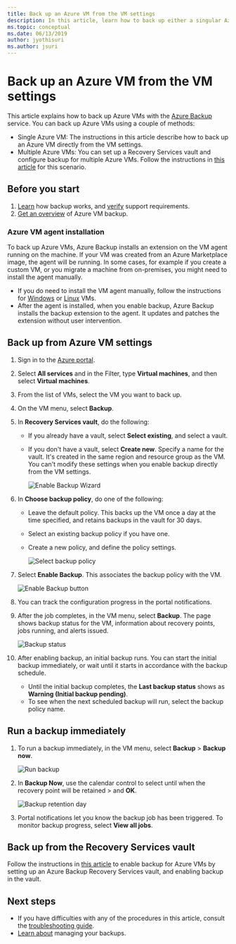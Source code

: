 ```yaml
---
title: Back up an Azure VM from the VM settings
description: In this article, learn how to back up either a singular Azure VM or multiple Azure VMs with the Azure Backup service.
ms.topic: conceptual
ms.date: 06/13/2019
author: jyothisuri
ms.author: jsuri
---
```

# Back up an Azure VM from the VM settings

This article explains how to back up Azure VMs with the [Azure Backup](backup-overview.md) service. You can back up Azure VMs using a couple of methods:

- Single Azure VM: The instructions in this article describe how to back up an Azure VM directly from the VM settings.
- Multiple Azure VMs: You can set up a Recovery Services vault and configure backup for multiple Azure VMs. Follow the instructions in [this article](backup-azure-arm-vms-prepare.md) for this scenario.

## Before you start

1. [Learn](backup-architecture.md#how-does-azure-backup-work) how backup works, and [verify](backup-support-matrix.md#azure-vm-backup-support) support requirements.
2. [Get an overview](backup-azure-vms-introduction.md) of Azure VM backup.

### Azure VM agent installation

To back up Azure VMs, Azure Backup installs an extension on the VM agent running on the machine. If your VM was created from an Azure Marketplace image, the agent will be running. In some cases, for example if you create a custom VM, or you migrate a machine from on-premises, you might need to install the agent manually.

- If you do need to install the VM agent manually, follow the instructions for [Windows](../virtual-machines/extensions/agent-windows.md) or [Linux](../virtual-machines/extensions/agent-linux.md) VMs.
- After the agent is installed, when you enable backup, Azure Backup installs the backup extension to the agent. It updates and patches the extension without user intervention.

## Back up from Azure VM settings

1. Sign in to the [Azure portal](https://portal.azure.com/).
2. Select **All services** and in the Filter, type **Virtual machines**, and then select **Virtual machines**.
3. From the list of VMs, select the VM you want to back up.
4. On the VM menu, select **Backup**.
5. In **Recovery Services vault**, do the following:
   - If you already have a vault, select **Select existing**, and select a vault.
   - If you don't have a vault, select **Create new**. Specify a name for the vault. It's created in the same region and resource group as the VM. You can't modify these settings when you enable backup directly from the VM settings.

        ![Enable Backup Wizard](./media/backup-azure-vms-first-look-arm/vm-menu-enable-backup-small.png)

6. In **Choose backup policy**, do one of the following:

   - Leave the default policy. This backs up the VM once a day at the time specified, and retains backups in the vault for 30 days.
   - Select an existing backup policy if you have one.
   - Create a new policy, and define the policy settings.  

       ![Select backup policy](./media/backup-azure-vms-first-look-arm/set-backup-policy.png)

7. Select **Enable Backup**. This associates the backup policy with the VM.

    ![Enable Backup button](./media/backup-azure-vms-first-look-arm/vm-management-menu-enable-backup-button.png)

8. You can track the configuration progress in the portal notifications.
9. After the job completes, in the VM menu, select **Backup**. The page shows backup status for the VM, information about recovery points, jobs running, and alerts issued.

   ![Backup status](./media/backup-azure-vms-first-look-arm/backup-item-view-update.png)

10. After enabling backup, an initial backup runs. You can start the initial backup immediately, or wait until it starts in accordance with the backup schedule.
    - Until the initial backup completes, the **Last backup status** shows as **Warning (Initial backup pending)**.
    - To see when the next scheduled backup will run, select the backup policy name.

## Run a backup immediately

1. To run a backup immediately, in the VM menu, select **Backup** > **Backup now**.

    ![Run backup](./media/backup-azure-vms-first-look-arm/backup-now-update.png)

2. In **Backup Now**, use the calendar control to select until when the recovery point will be retained >  and **OK**.

    ![Backup retention day](./media/backup-azure-vms-first-look-arm/backup-now-blade-calendar.png)

3. Portal notifications let you know the backup job has been triggered. To monitor backup progress, select **View all jobs**.

## Back up from the Recovery Services vault

Follow the instructions in [this article](backup-azure-arm-vms-prepare.md) to enable backup for Azure VMs by setting up an Azure Backup Recovery Services vault, and enabling backup in the vault.

## Next steps

- If you have difficulties with any of the procedures in this article, consult the [troubleshooting guide](backup-azure-vms-troubleshoot.md).
- [Learn about](backup-azure-manage-vms.md) managing your backups.
